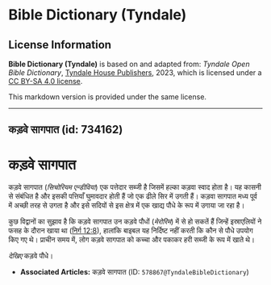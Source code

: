 # Bible Dictionary (Tyndale)

## License Information

**Bible Dictionary (Tyndale)** is based on and adapted from: _Tyndale Open Bible Dictionary_, [Tyndale House Publishers](https://tyndaleopenresources.com/), 2023, which is licensed under a [CC BY-SA 4.0 license](https://creativecommons.org/licenses/by-sa/4.0/legalcode.en).

This markdown version is provided under the same license.



--------------------------------

## कड़वे सागपात (id: 734162)

कड़वे सागपात
============

कड़वे सागपात (*सिचोरियम एन्डीविया*) एक पत्तेदार सब्जी है जिसमें हल्का कड़वा स्वाद होता है। यह कासनी से संबंधित है और इसकी पत्तियाँ घुमावदार होती हैं जो एक ढीले सिर में उगती हैं। कड़वा सागपात मध्य पूर्व में अच्छी तरह से उगता है और इसे सदियों से इस क्षेत्र में एक खाद्य पौधे के रूप में उगाया जा रहा है।

कुछ विद्वानों का सुझाव है कि कड़वे सागपात उन कड़वे पौधों (*मेरोरिम*) में से हो सकतें हैं जिन्हें इस्राएलियों ने फसह के दौरान खाया था ([निर्ग 12:8](https://ref.ly/Exod12:8)), हालांकि बाइबल यह निर्दिष्ट नहीं करती कि कौन से पौधे उपयोग किए गए थे। प्राचीन समय में, लोग कड़वे सागपात को कच्चा और पकाकर हरी सब्जी के रूप में खाते थे।

*देखिए* कड़वे पौधे।

* **Associated Articles:** कड़वे सागपात (ID: `578867@TyndaleBibleDictionary`)


